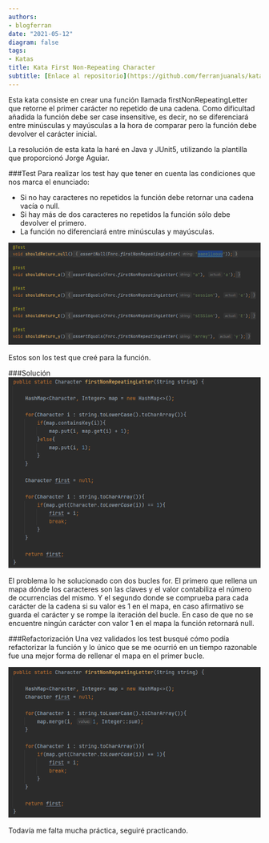 ```yaml
---
authors:
- blogferran
date: "2021-05-12"
diagram: false
tags:
- Katas
title: Kata First Non-Repeating Character
subtitle: [Enlace al repositorio](https://github.com/ferranjuanals/katas-formacion/tree/firstNonRepeatingCharacter-kata/firstNonRepeatingCharacter)
---
```


Esta kata consiste en crear una función llamada firstNonRepeatingLetter que retorne el primer carácter no repetido de una cadena. Como dificultad añadida la función debe ser case insensitive, es decir, no se diferenciará entre minúsculas y mayúsculas a la hora de comparar pero la función debe devolver el carácter inicial.

La resolución de esta kata la haré en Java y JUnit5, utilizando la plantilla que proporcionó Jorge Aguiar.

###Test
Para realizar los test hay que tener en cuenta las condiciones que nos marca el enunciado:
- Si no hay caracteres no repetidos la función debe retornar una cadena vacía o null.
- Si hay más de dos caracteres no repetidos la función sólo debe devolver el primero.
- La función no diferenciará entre minúsculas y mayúsculas.

![png](./test.png)

Estos son los test que creé para la función.

###Solución
![png](./solucion.png)

El problema lo he solucionado con dos bucles for. El primero que rellena un mapa dónde los caracteres son las claves y el valor contabiliza el número de ocurrencias del mismo. Y el segundo donde se comprueba para cada carácter de la cadena si su valor es 1 en el mapa, en caso afirmativo se guarda el carácter y se rompe la iteración del bucle. En caso de que no se encuentre ningún carácter con valor 1 en el mapa la función retornará null.

###Refactorización
Una vez validados los test busqué cómo podía refactorizar la función y lo único que se me ocurrió en un tiempo razonable fue una mejor forma de rellenar el mapa en el primer bucle.

![png](./refactor.png)

Todavía me falta mucha práctica, seguiré practicando.
